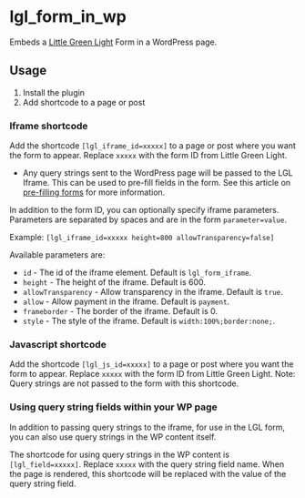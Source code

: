 # lgl_form_in_wp

Embeds a [Little Green Light](https://www.littlegreenlight.com/) Form in a WordPress page.

## Usage

1. Install the plugin
2. Add shortcode to a page or post

### Iframe shortcode

Add the shortcode `[lgl_iframe_id=xxxxx]` to a page or post where you want the form to appear. Replace `xxxxx` with the form ID from Little Green Light.

- Any query strings sent to the WordPress page will be passed to the LGL Iframe. This can be used to pre-fill fields in the form. See this article on [pre-filling forms](https://help.littlegreenlight.com/article/224-advanced-pass-values-into-a-form-via-email) for more information.

In addition to the form ID, you can optionally specify iframe parameters. Parameters are separated by spaces and are in the form `parameter=value`.

Example: `[lgl_iframe_id=xxxxx height=800 allowTransparency=false]`

Available parameters are:

- `id` - The id of the iframe element. Default is `lgl_form_iframe`.
- `height` - The height of the iframe. Default is 600.
- `allowTransparency` - Allow transparency in the iframe. Default is `true`.
- `allow` - Allow payment in the iframe. Default is `payment`.
- `frameborder` - The border of the iframe. Default is 0.
- `style` - The style of the iframe. Default is `width:100%;border:none;`.

### Javascript shortcode

Add the shortcode `[lgl_js_id=xxxxx]` to a page or post where you want the form to appear. Replace `xxxxx` with the form ID from Little Green Light. Note: Query strings are not passed to the form with this shortcode.

### Using query string fields within your WP page

In addition to passing query strings to the iframe, for use in the LGL form, you can also use query strings in the WP content itself.

The shortcode for using query strings in the WP content is `[lgl_field=xxxxx]`. Replace `xxxxx` with the query string field name. When the page is rendered, this shortcode will be replaced with the value of the query string field.
